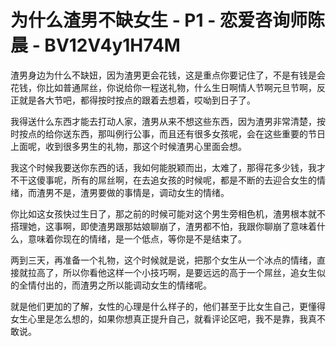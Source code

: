 # 为什么渣男不缺女生 - P1 - 恋爱咨询师陈晨 - BV12V4y1H74M

渣男身边为什么不缺妞，因为渣男更会花钱，这是重点你要记住了，不是有钱是会花钱，你比如普通屌丝，你说给你一程送礼物，什么生日啊情人节啊元旦节啊，反正就是各大节吧，都得按时按点的跟着去想着，哎呦到日子了。

我得送什么东西才能去打动人家，渣男从来不想这些东西，因为渣男非常清楚，按时按点的给你送东西，那叫例行公事，而且还有很多女孩呢，会在这些重要的节日上面呢，收到很多男生的礼物，那这个时候渣男心里面会想。

我这个时候我要送你东西的话，我如何能脱颖而出，太难了，那得花多少钱，我才不干这傻事呢，所有的屌丝啊，在去追女孩的时候呢，都是不断的去迎合女生的情绪，而渣男不是，渣男要做的事情是，调动女生的情绪。

你比如这女孩快过生日了，那之前的时候可能对这个男生旁相色机，渣男根本就不搭理她，这事啊，即使渣男跟那姑娘聊崩了，渣男都不怕，我跟你聊崩了意味着什么，意味着你现在的情绪，是一个低点，等你是不是结束了。

两到三天，再准备一个礼物，这个时候就是说，把那个女生从一个冰点的情绪，直接就拉高了，所以你看他这样一个小技巧啊，是要远远的高于一个屌丝，追女生似的全情付出的，而渣男之所以能调动女生的情绪呢。

就是他们更加的了解，女性的心理是什么样子的，他们甚至于比女生自己，更懂得女生心里是怎么想的，如果你想真正提升自己，就看评论区吧，我不是靠，我真不敢说。

